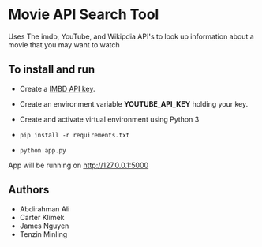 # Movie API Search Tool

Uses The imdb, YouTube, and Wikipdia API's to look up information about a movie that you may want to watch

## To install and run

- Create a [IMBD API key](https://imdb-api.com).
- Create an environment variable **YOUTUBE_API_KEY** holding your key.

- Create and activate virtual environment using Python 3
- `pip install -r requirements.txt`
- `python app.py`

App will be running on http://127.0.0.1:5000

## Authors

- Abdirahman Ali
- Carter Klimek
- James Nguyen
- Tenzin Minling
